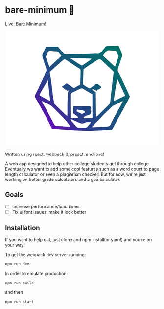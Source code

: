 # bare-minimum 🚀

Live: <a target="_blank" href="https://bareminimum.co" >Bare Minimum!</a>

![Alt text](https://github.com/Chrischuck/bare-minimum/blob/master/src/assets/logo.png "Title")

Written using react, webpack 3, preact, and love!

A  web app designed to help other college students get through college. Eventually we want to add some cool features such as a word count to page length calculator or even a plagiarism checker! But for now, we're just working on better grade calculators and a gpa calculator.

## Goals
- [ ] Increase performance/load times
- [ ] Fix ui font issues, make it look better

## Installation
If you want to help out, just clone and npm install(or yarn!) and you're on your way!  

To get the webpack dev server running:  
```bash
npm run dev
```
In order to emulate production:
```bash
npm run build
```  
and then
```bash
npm run start
```